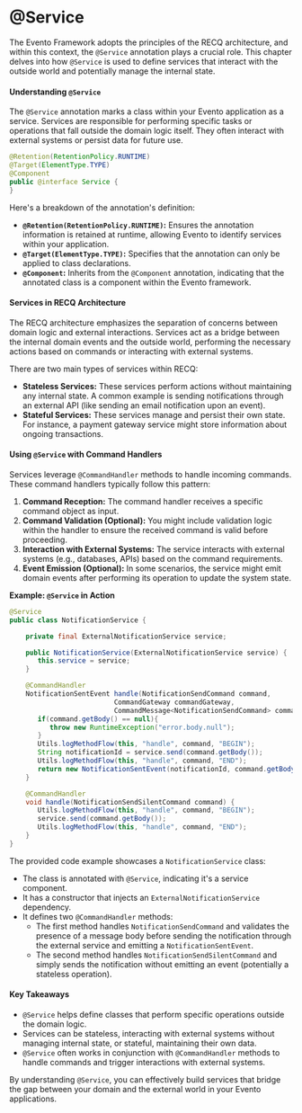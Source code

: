 # @Service

The Evento Framework adopts the principles of the RECQ architecture, and within this context, the `@Service` annotation plays a crucial role. This chapter delves into how `@Service` is used to define services that interact with the outside world and potentially manage the internal state.

#### Understanding `@Service`

The `@Service` annotation marks a class within your Evento application as a service. Services are responsible for performing specific tasks or operations that fall outside the domain logic itself. They often interact with external systems or persist data for future use.

```java
@Retention(RetentionPolicy.RUNTIME)
@Target(ElementType.TYPE)
@Component
public @interface Service {
}
```

Here's a breakdown of the annotation's definition:

* **`@Retention(RetentionPolicy.RUNTIME)`:** Ensures the annotation information is retained at runtime, allowing Evento to identify services within your application.
* **`@Target(ElementType.TYPE)`:** Specifies that the annotation can only be applied to class declarations.
* **`@Component`:** Inherits from the `@Component` annotation, indicating that the annotated class is a component within the Evento framework.

#### Services in RECQ Architecture

The RECQ architecture emphasizes the separation of concerns between domain logic and external interactions. Services act as a bridge between the internal domain events and the outside world, performing the necessary actions based on commands or interacting with external systems.

There are two main types of services within RECQ:

* **Stateless Services:** These services perform actions without maintaining any internal state. A common example is sending notifications through an external API (like sending an email notification upon an event).
* **Stateful Services:** These services manage and persist their own state. For instance, a payment gateway service might store information about ongoing transactions.

#### Using `@Service` with Command Handlers

Services leverage `@CommandHandler` methods to handle incoming commands. These command handlers typically follow this pattern:

1. **Command Reception:** The command handler receives a specific command object as input.
2. **Command Validation (Optional):** You might include validation logic within the handler to ensure the received command is valid before proceeding.
3. **Interaction with External Systems:** The service interacts with external systems (e.g., databases, APIs) based on the command requirements.
4. **Event Emission (Optional):** In some scenarios, the service might emit domain events after performing its operation to update the system state.

**Example: `@Service` in Action**

```java
@Service
public class NotificationService {

    private final ExternalNotificationService service;

    public NotificationService(ExternalNotificationService service) {
       this.service = service;
    }

    @CommandHandler
    NotificationSentEvent handle(NotificationSendCommand command,
                          CommandGateway commandGateway,
                          CommandMessage<NotificationSendCommand> commandMessage) {
       if(command.getBody() == null){
          throw new RuntimeException("error.body.null");
       }
       Utils.logMethodFlow(this, "handle", command, "BEGIN");
       String notificationId = service.send(command.getBody());
       Utils.logMethodFlow(this, "handle", command, "END");
       return new NotificationSentEvent(notificationId, command.getBody());
    }

    @CommandHandler
    void handle(NotificationSendSilentCommand command) {
       Utils.logMethodFlow(this, "handle", command, "BEGIN");
       service.send(command.getBody());
       Utils.logMethodFlow(this, "handle", command, "END");
    }
}
```

The provided code example showcases a `NotificationService` class:

* The class is annotated with `@Service`, indicating it's a service component.
* It has a constructor that injects an `ExternalNotificationService` dependency.
* It defines two `@CommandHandler` methods:
  * The first method handles `NotificationSendCommand` and validates the presence of a message body before sending the notification through the external service and emitting a `NotificationSentEvent`.
  * The second method handles `NotificationSendSilentCommand` and simply sends the notification without emitting an event (potentially a stateless operation).

#### Key Takeaways

* `@Service` helps define classes that perform specific operations outside the domain logic.
* Services can be stateless, interacting with external systems without managing internal state, or stateful, maintaining their own data.
* `@Service` often works in conjunction with `@CommandHandler` methods to handle commands and trigger interactions with external systems.

By understanding `@Service`, you can effectively build services that bridge the gap between your domain and the external world in your Evento applications.
